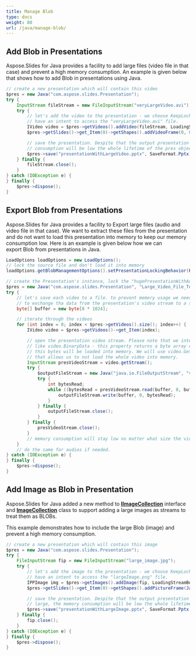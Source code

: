 ```yaml
---
title: Manage Blob
type: docs
weight: 80
url: /java/manage-blob/
---
```


## **Add Blob in Presentations**
Aspose.Slides for Java provides a facility to add large files (video file in that case) and prevent a high memory consumption. An example is given below that shows how to add Blob in presentations using Java.

```java
// create a new presentation which will contain this video
$pres = new Java("com.aspose.slides.Presentation");
try {
    InputStream fileStream = new FileInputStream("veryLargeVideo.avi");
    try {
        // let's add the video to the presentation - we choose KeepLocked behavior, because we not
        // have an intent to access the "veryLargeVideo.avi" file.
        IVideo video = $pres->getVideos().addVideo(fileStream, LoadingStreamBehavior.KeepLocked);
        $pres->getSlides()->get_Item(0)->getShapes().addVideoFrame(0, 0, 480, 270, video);

        // save the presentation. Despite that the output presentation will be very large, the memory
        // consumption will be low the whole lifetime of the pres object
        $pres->save("presentationWithLargeVideo.pptx", SaveFormat.Pptx);
    } finally {
        fileStream.close();
    }
} catch (IOException e) {
} finally {
    $pres->dispose();
}
```

## **Export Blob from Presentations**
Aspose.Slides for Java provides a facility to Export large files (audio and video file in that case). We want to extract these files from the presentation and do not want to load this presentation into memory to keep our memory consumption low. Here is an example is given below how we can export Blob from presentations in Java.

```java
LoadOptions loadOptions = new LoadOptions();
// lock the source file and don't load it into memory
loadOptions.getBlobManagementOptions().setPresentationLockingBehavior(PresentationLockingBehavior.KeepLocked);

// create the Presentation's instance, lock the "hugePresentationWithAudiosAndVideos.pptx" file.
$pres = new Java("com.aspose.slides.Presentation", "Large_Video_File_Test.pptx", loadOptions);
try {
    // let's save each video to a file. to prevent memory usage we need a buffer which will be used
    // to exchange tha data from the presentation's video stream to a stream for newly created video file.
    byte[] buffer = new byte[8 * 1024];

    // iterate through the videos
    for (int index = 0; index < $pres->getVideos().size(); index++) {
        IVideo video = $pres->getVideos()->get_Item(index);

        // open the presentation video stream. Please note that we intentionally avoid accessing properties
        // like video.BinaryData - this property returns a byte array containing full video, and that means
        // this bytes will be loaded into memory. We will use video.GetStream, which will return Stream and
        // that allows us to not load the whole video into memory.
        InputStream presVideoStream = video.getStream();
        try {
            $outputFileStream = new Java("java.io.FileOutputStream", "video" + index + ".avi");
            try {
                int bytesRead;
                while ((bytesRead = presVideoStream.read(buffer, 0, buffer.length)) > 0) {
                    outputFileStream.write(buffer, 0, bytesRead);
                }
            } finally {
                outputFileStream.close();
            }
        } finally {
            presVideoStream.close();
        }
        // memory consumption will stay low no matter what size the videos or presentation is.
    }
    // do the same for audios if needed.
} catch (IOException e) {
} finally {
    $pres->dispose();
}
```

## **Add Image as Blob in Presentation**
Aspose.Slides for Java added a new method to [**IImageCollection**](https://apireference.aspose.com/java/slides/com.aspose.slides/IImageCollection) interface and [**ImageCollection**](https://apireference.aspose.com/java/slides/com.aspose.slides/ImageCollection) class to support adding a large images as streams to treat them as BLOBs.

This example demonstrates how to include the large Blob (image) and prevent a high memory consumption.

```java
// create a new presentation which will contain this image
$pres = new Java("com.aspose.slides.Presentation");
try {
    FileInputStream fip = new FileInputStream("large_image.jpg");
    try {
        // let's add the image to the presentation - we choose KeepLocked behavior, because we not
        // have an intent to access the "largeImage.png" file.
        IPPImage img = $pres->getImages().addImage(fip, LoadingStreamBehavior.KeepLocked);
        $pres->getSlides()->get_Item(0)->getShapes().addPictureFrame(Java("com.aspose.slides.ShapeType")->Rectangle, 0, 0, 300, 200, img);

        // save the presentation. Despite that the output presentation will be
        // large, the memory consumption will be low the whole lifetime of the pres object
        $pres->save("presentationWithLargeImage.pptx", SaveFormat.Pptx);
    } finally {
        fip.close();
    }
} catch (IOException e) {
} finally {
    $pres->dispose();
}
```


